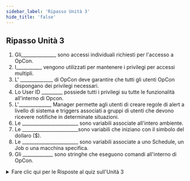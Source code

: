 ```yaml
---
sidebar_label: 'Ripasso Unità 3'
hide_title: 'false'
---
```


## Ripasso Unità 3

1. Gli_______________ sono accessi individuali richiesti per l'accesso a OpCon.
2. I___________ vengono utilizzati per mantenere i privilegi per accessi multipli.
3. L' ______________ di OpCon deve garantire che tutti gli utenti OpCon dispongano dei privilegi necessari.
4. Lo User ID _________ possiede tutti i privilegi su tutte le funzionalità all'interno di Opcon.
5. L'______________ Manager permette agli utenti di creare regole di alert a livello di sistema e triggers associati a gruppi di utenti che devono ricevere notifiche in determinate situazioni.
6. Le ________________________ sono variabili associate all'intero ambiente.
7. Le ________________________sono variabili che iniziano con il simbolo del dollaro ($).
8. Le ________________________ sono variabili associate a uno Schedule, un Job o una macchina specifica.
9. Gli _____________ sono stringhe che eseguono comandi all'interno di OpCon.

<details>

<summary>Fare clic qui per le Risposte al quiz sull'Unità 3</summary>

1. USER ACCOUNTS
2. RUOLI
3. AMMINISTRATORE
4. OCADM
5. ESCALATION
6. PROPRIETA' GLOBALI (GLOBAL PROPERTIES)
7. PROPRIETA' DI SYSTEMA (SYSTEM PROPERTIES)
8. PROPRIETA' A LIVELLO DI ISTANZA (INSTANCE PROPERTIES)
9. EVENTI (EVENTS)

</details>